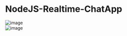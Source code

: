 # NodeJS-Realtime-ChatApp
![image](https://github.com/ChiragGadhvi/NodeJS-Realtime-ChatApp/assets/108175344/a748184c-2776-4df9-a9ce-de1f31a0df69)
<br>
![image](https://github.com/ChiragGadhvi/NodeJS-Realtime-ChatApp/assets/108175344/eaab98b7-81b4-44eb-a67a-a6a897b55125)

